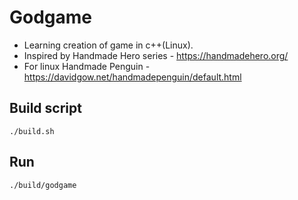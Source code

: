 # Godgame

- Learning creation of game in c++(Linux).
- Inspired by Handmade Hero series - https://handmadehero.org/
- For linux Handmade Penguin - https://davidgow.net/handmadepenguin/default.html

## Build script

    ./build.sh
    
## Run

    ./build/godgame
